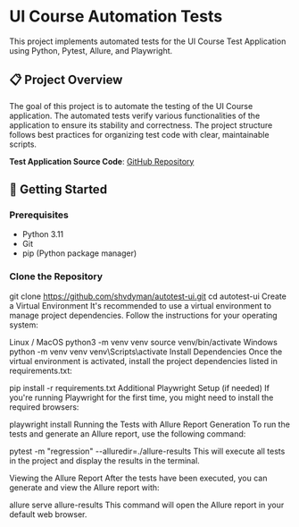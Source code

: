 # UI Course Automation Tests

This project implements automated tests for the UI Course Test Application using Python, Pytest, Allure, and Playwright.

## 📋 Project Overview

The goal of this project is to automate the testing of the UI Course application. The automated tests verify various functionalities of the application to ensure its stability and correctness. The project structure follows best practices for organizing test code with clear, maintainable scripts.

**Test Application Source Code**: [GitHub Repository](https://github.com/shvdyman/autotest-ui)

## 🚀 Getting Started

### Prerequisites
- Python 3.11
- Git
- pip (Python package manager)

### Clone the Repository

git clone https://github.com/shvdyman/autotest-ui.git
cd autotest-ui
Create a Virtual Environment
It's recommended to use a virtual environment to manage project dependencies. Follow the instructions for your operating system:

Linux / MacOS
python3 -m venv venv
source venv/bin/activate
Windows
python -m venv venv
venv\Scripts\activate
Install Dependencies
Once the virtual environment is activated, install the project dependencies listed in requirements.txt:

pip install -r requirements.txt
Additional Playwright Setup (if needed)
If you're running Playwright for the first time, you might need to install the required browsers:

playwright install
Running the Tests with Allure Report Generation
To run the tests and generate an Allure report, use the following command:

pytest -m "regression" --alluredir=./allure-results
This will execute all tests in the project and display the results in the terminal.

Viewing the Allure Report
After the tests have been executed, you can generate and view the Allure report with:

allure serve allure-results
This command will open the Allure report in your default web browser.

